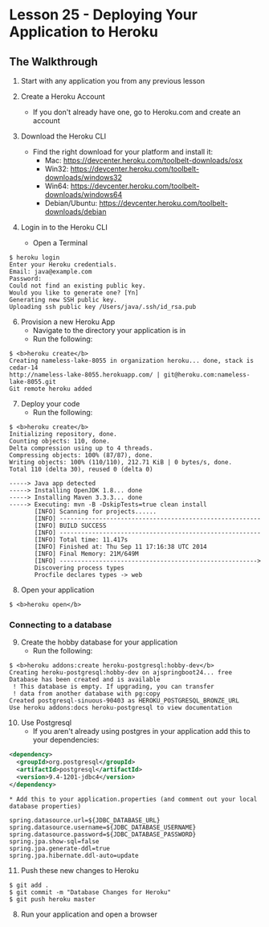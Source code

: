 # Lesson 25 - Deploying Your Application to Heroku 
## The Walkthrough 

1. Start with any application you from any previous lesson 

2. Create a Heroku Account
    * If you don't already have one, go to Heroku.com and create an account

3. Download the Heroku CLI 
    * Find the right download for your platform and install it:
      * Mac: https://devcenter.heroku.com/toolbelt-downloads/osx
      * Win32: https://devcenter.heroku.com/toolbelt-downloads/windows32
      * Win64: https://devcenter.heroku.com/toolbelt-downloads/windows64
      * Debian/Ubuntu: https://devcenter.heroku.com/toolbelt-downloads/debian
    
4. Login in to the Heroku CLI
    * Open a Terminal
```ShellSession
$ heroku login
Enter your Heroku credentials.
Email: java@example.com
Password:
Could not find an existing public key.
Would you like to generate one? [Yn]
Generating new SSH public key.
Uploading ssh public key /Users/java/.ssh/id_rsa.pub
```
    
6. Provision a new Heroku App
	* Navigate to the directory your application is in
	* Run the following:
```text
$ <b>heroku create</b>
Creating nameless-lake-8055 in organization heroku... done, stack is cedar-14
http://nameless-lake-8055.herokuapp.com/ | git@heroku.com:nameless-lake-8055.git
Git remote heroku added
```
	
7. Deploy your code
	* Run the following:
```text
$ <b>heroku create</b>
Initializing repository, done.
Counting objects: 110, done.
Delta compression using up to 4 threads.
Compressing objects: 100% (87/87), done.
Writing objects: 100% (110/110), 212.71 KiB | 0 bytes/s, done.
Total 110 (delta 30), reused 0 (delta 0)

-----> Java app detected
-----> Installing OpenJDK 1.8... done
-----> Installing Maven 3.3.3... done
-----> Executing: mvn -B -DskipTests=true clean install
       [INFO] Scanning for projects......
       [INFO] --------------------------------------------------------
       [INFO] BUILD SUCCESS
       [INFO] --------------------------------------------------------
       [INFO] Total time: 11.417s
       [INFO] Finished at: Thu Sep 11 17:16:38 UTC 2014
       [INFO] Final Memory: 21M/649M
       [INFO] -------------------------------------------------------> 
       Discovering process types
       Procfile declares types -> web
```
	
8. Open your application	
```text
$ <b>heroku open</b>
```	

### Connecting to a database

9. Create the hobby database for your application
	* Run the following:
```text
$ <b>heroku addons:create heroku-postgresql:hobby-dev</b>
Creating heroku-postgresql:hobby-dev on ajspringboot24... free
Database has been created and is available
 ! This database is empty. If upgrading, you can transfer
 ! data from another database with pg:copy
Created postgresql-sinuous-90403 as HEROKU_POSTGRESQL_BRONZE_URL
Use heroku addons:docs heroku-postgresql to view documentation
```

10. Use Postgresql
	* If you aren't already using postgres in your application add this to your dependencies:
```xml
<dependency>
  <groupId>org.postgresql</groupId>
  <artifactId>postgresql</artifactId>
  <version>9.4-1201-jdbc4</version>
</dependency>
```

	* Add this to your application.properties (and comment out your local database properties)
```text
spring.datasource.url=${JDBC_DATABASE_URL}
spring.datasource.username=${JDBC_DATABASE_USERNAME}
spring.datasource.password=${JDBC_DATABASE_PASSWORD}
spring.jpa.show-sql=false
spring.jpa.generate-ddl=true
spring.jpa.hibernate.ddl-auto=update
```

11. Push these new changes to Heroku
```text
$ git add .
$ git commit -m "Database Changes for Heroku"
$ git push heroku master
```

8. Run your application and open a browser

